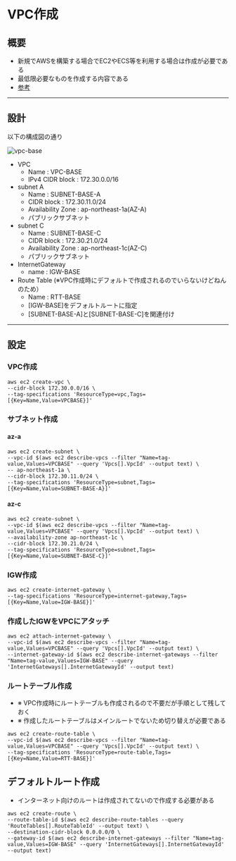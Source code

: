 # VPC作成

## 概要
- 新規でAWSを構築する場合でEC2やECS等を利用する場合は作成が必要である
- 最低限必要なものを作成する内容である
- [参考](https://docs.aws.amazon.com/ja_jp/vpc/latest/userguide/create-vpc.html#create-vpc-cli)

---

## 設計
以下の構成図の通り

![vpc-base](https://user-images.githubusercontent.com/125415634/231948559-c8fa6a4e-cd55-4a49-be88-8c9c39c4270c.png)
- VPC
  - Name : VPC-BASE
  - IPv4 CIDR block : 172.30.0.0/16
- subnet A
  - Name : SUBNET-BASE-A
  - CIDR block : 172.30.11.0/24
  - Availability Zone : ap-northeast-1a(AZ-A) 
  - パブリックサブネット
- subnet C
  - Name : SUBNET-BASE-C
  - CIDR block : 172.30.21.0/24
  - Availability Zone : ap-northeast-1c(AZ-C) 
  - パブリックサブネット
- InternetGateway
  - name : IGW-BASE
- Route Table (※VPC作成時にデフォルトで作成されるのでいらないけどねんのため）
  - Name : RTT-BASE
  - [IGW-BASE]をデフォルトルートに指定
  - [SUBNET-BASE-A]と[SUBNET-BASE-C]を関連付け


---
## 設定
### VPC作成
```
aws ec2 create-vpc \
--cidr-block 172.30.0.0/16 \
--tag-specifications 'ResourceType=vpc,Tags=[{Key=Name,Value=VPCBASE}]'
```

### サブネット作成
#### az-a
```
aws ec2 create-subnet \
--vpc-id $(aws ec2 describe-vpcs --filter "Name=tag-value,Values=VPCBASE" --query 'Vpcs[].VpcId' --output text) \
-- ap-northeast-1a \
--cidr-block 172.30.11.0/24 \
--tag-specifications 'ResourceType=subnet,Tags=[{Key=Name,Value=SUBNET-BASE-A}]'
```
#### az-c
```
aws ec2 create-subnet \
--vpc-id $(aws ec2 describe-vpcs --filter "Name=tag-value,Values=VPCBASE" --query 'Vpcs[].VpcId' --output text) \
--availability-zone ap-northeast-1c \
--cidr-block 172.30.21.0/24 \
--tag-specifications 'ResourceType=subnet,Tags=[{Key=Name,Value=SUBNET-BASE-C}]'
```

### IGW作成
```
aws ec2 create-internet-gateway \
--tag-specifications 'ResourceType=internet-gateway,Tags=[{Key=Name,Value=IGW-BASE}]'
```

### 作成したIGWをVPCにアタッチ
```
aws ec2 attach-internet-gateway \
--vpc-id $(aws ec2 describe-vpcs --filter "Name=tag-value,Values=VPCBASE" --query 'Vpcs[].VpcId' --output text) \
--internet-gateway-id $(aws ec2 describe-internet-gateways --filter "Name=tag-value,Values=IGW-BASE" --query 'InternetGateways[].InternetGatewayId' --output text)
```

### ルートテーブル作成
- ※ VPC作成時にルートテーブルも作成されるので不要だが手順として残しておく
- ※ 作成したルートテーブルはメインルートでないため切り替えが必要である
```
aws ec2 create-route-table \
--vpc-id $(aws ec2 describe-vpcs --filter "Name=tag-value,Values=VPCBASE" --query 'Vpcs[].VpcId' --output text) \
--tag-specifications 'ResourceType=route-table,Tags=[{Key=Name,Value=RTT-BASE}]'
```

## デフォルトルート作成
- インターネット向けのルートは作成されてないので作成する必要がある
```
aws ec2 create-route \
--route-table-id $(aws ec2 describe-route-tables --query 'RouteTables[].RouteTableId' --output text) \
--destination-cidr-block 0.0.0.0/0 \
--gateway-id $(aws ec2 describe-internet-gateways --filter "Name=tag-value,Values=IGW-BASE" --query 'InternetGateways[].InternetGatewayId' --output text)

```
